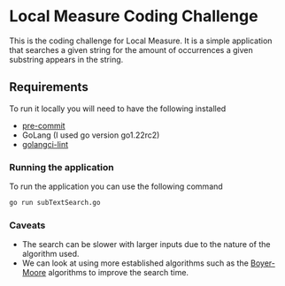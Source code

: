 # Local Measure Coding Challenge

This is the coding challenge for Local Measure. It is a simple application that searches a given string for the amount of occurrences a given substring appears in the string.

## Requirements
To run it locally you will need to have the following installed
 - [pre-commit](https://pre-commit.com/)
 - GoLang (I used go version go1.22rc2)
 - [golangci-lint](https://golangci-lint.run/)


### Running the application
To run the application you can use the following command
```bash
go run subTextSearch.go
```

### Caveats
- The search can be slower with larger inputs due to the nature of the algorithm used.
- We can look at using more established algorithms such as the [Boyer-Moore](https://en.wikipedia.org/wiki/Boyer%E2%80%93Moore_string-search_algorithm) algorithms to improve the search time.